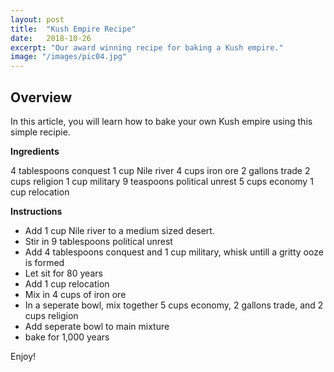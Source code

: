 ```yaml
---
layout: post
title:  "Kush Empire Recipe"
date:   2018-10-26
excerpt: "Our award winning recipe for baking a Kush empire."
image: "/images/pic04.jpg"
---
```


## Overview

In this article, you will learn how to bake your own Kush empire using this simple recipie. 
<br>

<b>Ingredients</b>

4 tablespoons conquest
1 cup Nile river
4 cups iron ore
2 gallons trade
2 cups religion
1 cup military
9 teaspoons political unrest
5 cups economy
1 cup relocation


<b>Instructions</b>

- Add 1 cup Nile river to a medium sized desert.
- Stir in 9 tablespoons political unrest
- Add 4 tablespoons conquest and 1 cup military, whisk untill a gritty ooze is formed
- Let sit for 80 years
- Add 1 cup relocation
- Mix in 4 cups of iron ore 
- In a seperate bowl, mix together 5 cups economy, 2 gallons trade, and 2 cups religion
- Add seperate bowl to main mixture
- bake for 1,000 years

Enjoy!
